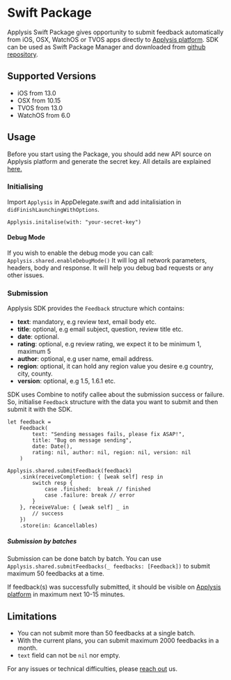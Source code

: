 # Swift Package

Applysis Swift Package gives opportunity to submit feedback automatically from iOS, OSX, WatchOS or TVOS apps directly to [Applysis platform](https://app.applysis.io/). SDK can be used as Swift Package Manager and downloaded from [github repository](https://github.com/applysis/applysis-ios-sdk).

## Supported Versions

-   iOS from 13.0
-   OSX from 10.15
-   TVOS from 13.0
-   WatchOS from 6.0

## Usage

Before you start using the Package, you should add new API source on Applysis platform and generate the secret key. All details are explained [here.](http://docs.applysis.io/)

### Initialising

Import `Applysis` in AppDelegate.swift and add initalisiation in `didFinishLaunchingWithOptions`.

`Applysis.initalise(with: "your-secret-key")`

#### Debug Mode

If you wish to enable the debug mode you can call:
`Applysis.shared.enableDebugMode()`
It will log all network parameters, headers, body and response. It will help you debug bad requests or any other issues.

### Submission

Applysis SDK provides the `Feedback` structure which contains:

-   **text**: mandatory, e.g review text, email body etc.
-   **title**: optional, e.g email subject, question, review title etc.
-   **date**: optional.
-   **rating**: optional, e.g review rating, we expect it to be minimum 1, maximum 5
-   **author**: optional, e.g user name, email address.
-   **region**: optional, it can hold any region value you desire e.g country, city, county.
-   **version**: optional, e.g 1.5, 1.6.1 etc.

SDK uses Combine to notify callee about the submission success or failure. So, initialise `Feedback` structure with the data you want to submit and then submit it with the SDK.

```
let feedback =
    Feedback(
        text: "Sending messages fails, please fix ASAP!",
        title: "Bug on message sending",
        date: Date(),
        rating: nil, author: nil, region: nil, version: nil
    )

Applysis.shared.submitFeedback(feedback)
    .sink(receiveCompletion: { [weak self] resp in
        switch resp {
            case .finished:  break // finished
            case .failure: break // error
        }
    }, receiveValue: { [weak self] _ in
        // success
    })
    .store(in: &cancellables)
```

##### Submission by batches

Submission can be done batch by batch. You can use `Applysis.shared.submitFeedbacks(_ feedbacks: [Feedback])` to submit maximum 50 feedbacks at a time.

If feedback(s) was successfully submitted, it should be visible on [Applysis platform](https://app.applysis.io/) in maximum next 10-15 minutes.

## Limitations

-   You can not submit more than 50 feedbacks at a single batch.
-   With the current plans, you can submit maximum 2000 feedbacks in a month.
-   `text` field can not be `nil` nor empty.

For any issues or technical difficulties, please [reach out](mailto:contact@applysis.io) us.
